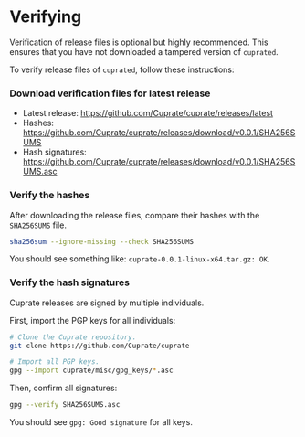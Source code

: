 # Verifying
Verification of release files is optional but highly recommended. This ensures that you have not downloaded a tampered version of `cuprated`.

To verify release files of `cuprated`, follow these instructions:

### Download verification files for latest release
- Latest release: <https://github.com/Cuprate/cuprate/releases/latest>
- Hashes: <https://github.com/Cuprate/cuprate/releases/download/v0.0.1/SHA256SUMS>
- Hash signatures: <https://github.com/Cuprate/cuprate/releases/download/v0.0.1/SHA256SUMS.asc>

### Verify the hashes
After downloading the release files, compare their hashes with the `SHA256SUMS` file.

```bash
sha256sum --ignore-missing --check SHA256SUMS
```

You should see something like: `cuprate-0.0.1-linux-x64.tar.gz: OK`.

### Verify the hash signatures
Cuprate releases are signed by multiple individuals.

First, import the PGP keys for all individuals:
```bash
# Clone the Cuprate repository.
git clone https://github.com/Cuprate/cuprate

# Import all PGP keys.
gpg --import cuprate/misc/gpg_keys/*.asc
```

Then, confirm all signatures:
```bash
gpg --verify SHA256SUMS.asc
```

You should see `gpg: Good signature` for all keys.